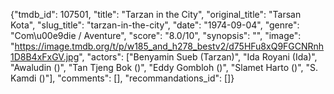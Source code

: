 {"tmdb_id": 107501, "title": "Tarzan in the City", "original_title": "Tarsan Kota", "slug_title": "tarzan-in-the-city", "date": "1974-09-04", "genre": "Com\u00e9die / Aventure", "score": "8.0/10", "synopsis": "", "image": "https://image.tmdb.org/t/p/w185_and_h278_bestv2/d75HFu8xQ9FGCNRnh1D8B4xFxGV.jpg", "actors": ["Benyamin Sueb (Tarzan)", "Ida Royani (Ida)", "Awaludin ()", "Tan Tjeng Bok ()", "Eddy Gombloh ()", "Slamet Harto ()", "S. Kamdi ()"], "comments": [], "recommandations_id": []}